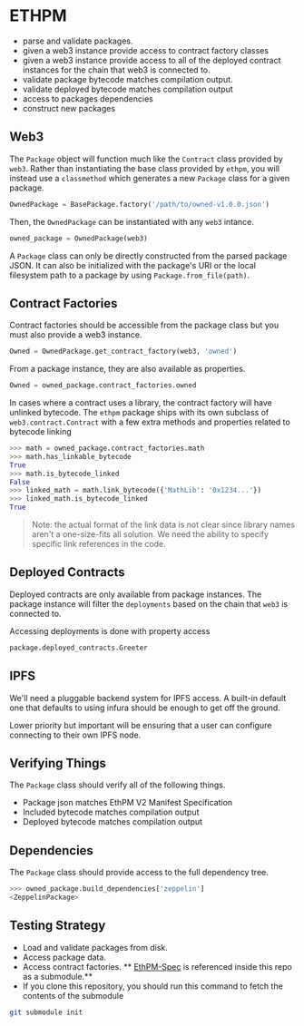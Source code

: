 # ETHPM

* parse and validate packages.
* given a web3 instance provide access to contract factory classes
* given a web3 instance provide access to all of the deployed contract instances for the chain that web3 is connected to.
* validate package bytecode matches compilation output.
* validate deployed bytecode matches compilation output
* access to packages dependencies
* construct new packages 


## Web3

The `Package` object will function much like the `Contract` class provided by `web3`.  Rather than instantiating the base class provided by `ethpm`, you will instead use a `classmethod` which generates a new `Package` class for a given package.

```python
OwnedPackage = BasePackage.factory('/path/to/owned-v1.0.0.json')
```

Then, the `OwnedPackage` can be instantiated with any `web3` intance.

```python
owned_package = OwnedPackage(web3)
```

A `Package` class can only be directly constructed from the parsed package JSON. It can also be initialized with the package's URI or the local filesystem path to a package by using `Package.from_file(path)`.


## Contract Factories

Contract factories should be accessible from the package class but you must
also provide a web3 instance.

```python
Owned = OwnedPackage.get_contract_factory(web3, 'owned')
```

From a package instance, they are also available as properties.

```python
Owned = owned_package.contract_factories.owned
```

In cases where a contract uses a library, the contract factory will have
unlinked bytecode.  The `ethpm` package ships with its own subclass of
`web3.contract.Contract` with a few extra methods and properties related to
bytecode linking


```python
>>> math = owned_package.contract_factories.math
>>> math.has_linkable_bytecode
True
>>> math.is_bytecode_linked
False
>>> linked_math = math.link_bytecode({'MathLib': '0x1234...'})
>>> linked_math.is_bytecode_linked
True
```

> Note: the actual format of the link data is not clear since library names
> aren't a one-size-fits all solution.  We need the ability to specify specific
> link references in the code.


## Deployed Contracts

Deployed contracts are only available from package instances.  The package
instance will filter the `deployments` based on the chain that `web3` is
connected to.

Accessing deployments is done with property access

```python
package.deployed_contracts.Greeter
```


## IPFS

We'll need a pluggable backend system for IPFS access.  A built-in default one
that defaults to using infura should be enough to get off the ground.

Lower priority but important will be ensuring that a user can configure
connecting to their own IPFS node.


## Verifying Things

The `Package` class should verify all of the following things.

* Package json matches EthPM V2 Manifest Specification
* Included bytecode matches compilation output
* Deployed bytecode matches compilation output

    
## Dependencies

The `Package` class should provide access to the full dependency tree.

```python
>>> owned_package.build_dependencies['zeppelin']
<ZeppelinPackage>
```
    

## Testing Strategy

* Load and validate packages from disk.
* Access package data.
* Access contract factories.
** [EthPM-Spec](https://github.com/ethpm/ethpm-spec) is referenced inside this repo as a submodule.**
* If you clone this repository, you should run this command to fetch the contents of the submodule
```sh
git submodule init
```

